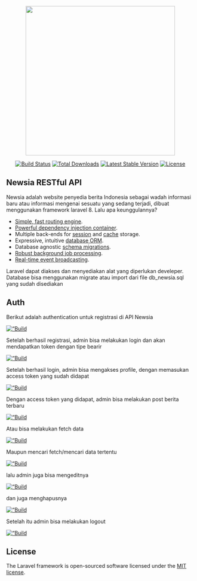 <p align="center"><a href="https://laravel.com" target="_blank"><img src="https://raw.githubusercontent.com/laravel/art/master/logo-lockup/5%20SVG/2%20CMYK/1%20Full%20Color/laravel-logolockup-cmyk-red.svg" width="400"></a></p>

<p align="center">
<a href="https://travis-ci.org/laravel/framework"><img src="https://travis-ci.org/laravel/framework.svg" alt="Build Status"></a>
<a href="https://packagist.org/packages/laravel/framework"><img src="https://img.shields.io/packagist/dt/laravel/framework" alt="Total Downloads"></a>
<a href="https://packagist.org/packages/laravel/framework"><img src="https://img.shields.io/packagist/v/laravel/framework" alt="Latest Stable Version"></a>
<a href="https://packagist.org/packages/laravel/framework"><img src="https://img.shields.io/packagist/l/laravel/framework" alt="License"></a>
</p>

## Newsia RESTful API

Newsia adalah website penyedia berita Indonesia sebagai wadah informasi baru atau informasi mengenai sesuatu yang sedang terjadi, dibuat menggunakan framework laravel 8. Lalu apa keunggulannya? 

- [Simple, fast routing engine](https://laravel.com/docs/routing).
- [Powerful dependency injection container](https://laravel.com/docs/container).
- Multiple back-ends for [session](https://laravel.com/docs/session) and [cache](https://laravel.com/docs/cache) storage.
- Expressive, intuitive [database ORM](https://laravel.com/docs/eloquent).
- Database agnostic [schema migrations](https://laravel.com/docs/migrations).
- [Robust background job processing](https://laravel.com/docs/queues).
- [Real-time event broadcasting](https://laravel.com/docs/broadcasting).

Laravel dapat diakses dan menyediakan alat yang diperlukan develeper.
Database bisa menggunakan migrate atau import dari file db_newsia.sql yang sudah disediakan

## Auth 

Berikut adalah authentication untuk registrasi di API Newsia

<p align=“center”>
<a href="https://i.imgur.com/PqMB4Ou.png"><img src="https://i.imgur.com/PqMB4Ou.png" alt=“Build Status”></a>
</br>

Setelah berhasil registrasi, admin bisa melakukan login dan akan mendapatkan token dengan tipe bearir

<p align=“center”>
<a href="https://i.imgur.com/dgwVF08.png"><img src="https://i.imgur.com/dgwVF08.png" alt=“Build Status”></a>
</br>

Setelah berhasil login, admin bisa mengakses profile, dengan memasukan access token yang sudah didapat

<p align=“center”>
<a href="https://i.imgur.com/pSJYt7j.png"><img src="https://i.imgur.com/pSJYt7j.png" alt=“Build Status”></a>
</br>

Dengan access token yang didapat, admin bisa melakukan post berita terbaru

<p align=“center”>
<a href="https://i.imgur.com/LTPB5lJ.png"><img src="https://i.imgur.com/LTPB5lJ.png" alt=“Build Status”></a>
</br>

Atau bisa melakukan fetch data

<p align=“center”>
<a href="https://i.imgur.com/Ex3fUn6.png"><img src="https://i.imgur.com/Ex3fUn6.png" alt=“Build Status”></a>
</br>

Maupun mencari fetch/mencari data tertentu

<p align=“center”>
<a href="https://i.imgur.com/B2OoEzZ.png"><img src="https://i.imgur.com/B2OoEzZ.png" alt=“Build Status”></a>
</br>

lalu admin juga bisa mengeditnya

<p align=“center”>
<a href="https://i.imgur.com/eDIxfHD.png"><img src="https://i.imgur.com/eDIxfHD.png" alt=“Build Status”></a>
</br>

dan juga menghapusnya

<p align=“center”>
<a href="https://i.imgur.com/6rE9dTT.png"><img src="https://i.imgur.com/6rE9dTT.png" alt=“Build Status”></a>
</br>

Setelah itu admin bisa melakukan logout

<p align=“center”>
<a href="https://i.imgur.com/DmfQxKf.png"><img src="https://i.imgur.com/DmfQxKf.png" alt=“Build Status”></a>
</br>


## License

The Laravel framework is open-sourced software licensed under the [MIT license](https://opensource.org/licenses/MIT).
